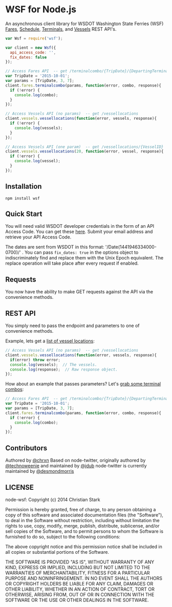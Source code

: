 # WSF for Node.js

An asynchronous client library for WSDOT Washington State Ferries (WSF) [Fares](http://www.wsdot.wa.gov/ferries/api/fares/documentation/), [Schedule](http://www.wsdot.wa.gov/ferries/api/schedule/documentation/),
[Terminals](http://www.wsdot.wa.gov/ferries/api/terminals/documentation/), and [Vessels](http://www.wsdot.wa.gov/ferries/api/schedule/documentation/) REST API's.





```javascript
var Wsf = require('wsf');

var client = new Wsf({
  api_access_code: '',
  fix_dates: false
});

// Access Fares API  -- get /terminalcombo/{TripDate}/{DepartingTerminalID}/{ArrivingTerminalID}
var TripDate = '2015-10-01';
var params = [TripDate, 3, 7];
client.fares.terminalcombo(params, function(error, combo, response){
  if (!error) {
    console.log(combo);
  }
});

// Access Vessels API (no params)  -- get /vessellocations
client.vessels.vessellocations(function(error, vessels, response){
  if (!error) {
    console.log(vessels);
  }
});

// Access Vessels API (one param)  -- get /vessellocations/{VesselID}
client.vessels.vessellocations(20, function(error, vessel, response){
  if (!error) {
    console.log(vessel);
  }
});
```

## Installation

`npm install wsf`

## Quick Start

You will need valid WSDOT developer credentials in the form of an API Access Code.  You can get these [here](http://www.wsdot.wa.gov/traffic/api/).  Submit your email address and retrieve your API Access Code.

The dates are sent from WSDOT in this format: '/Date(1441946334000-0700)/' . You can pass `fix_dates: true` in the options object to indiscriminately find and replace them with the Unix Epoch equivalent. The replace operation will take place after every request if enabled.


## Requests

You now have the ability to make GET requests against the API via the convenience methods.


## REST API

You simply need to pass the endpoint and parameters to one of convenience methods.

Example, lets get a [list of vessel locations](http://www.wsdot.wa.gov/ferries/api/vessels/documentation/rest.html#tabvessellocations):

```javascript
// Access Vessels API (no params)  -- get /vessellocations
client.vessels.vessellocations(function(error, vessels, response){
  if(error) throw error;
  console.log(vessels);  // The vessels.
  console.log(response);  // Raw response object.
});
```

How about an example that passes parameters?  Let's  [grab some terminal combos](http://www.wsdot.wa.gov/ferries/api/fares/documentation/rest.html#tabterminalcombo):

```javascript
// Access Fares API  -- get /terminalcombo/{TripDate}/{DepartingTerminalID}/{ArrivingTerminalID}
var TripDate = '2015-10-01';
var params = [TripDate, 3, 7];
client.fares.terminalcombo(params, function(error, combo, response){
  if (!error) {
    console.log(combo);
  }
});
```



## Contributors
Authored by [@chrxn](http://github.com/chrxn)
Based on node-twitter, originally authored by  [@technoweenie](http://github.com/technoweenie)
 and maintained by [@jdub](http://github.com/jdub)
node-twitter is currently maintained by [@desmondmorris](http://github.com/desmondmorris)

## LICENSE

node-wsf: Copyright (c) 2014 Christian Stark

Permission is hereby granted, free of charge, to any person obtaining
a copy of this software and associated documentation files (the
"Software"), to deal in the Software without restriction, including
without limitation the rights to use, copy, modify, merge, publish,
distribute, sublicense, and/or sell copies of the Software, and to
permit persons to whom the Software is furnished to do so, subject to
the following conditions:

The above copyright notice and this permission notice shall be
included in all copies or substantial portions of the Software.

THE SOFTWARE IS PROVIDED "AS IS", WITHOUT WARRANTY OF ANY KIND,
EXPRESS OR IMPLIED, INCLUDING BUT NOT LIMITED TO THE WARRANTIES OF
MERCHANTABILITY, FITNESS FOR A PARTICULAR PURPOSE AND
NONINFRINGEMENT. IN NO EVENT SHALL THE AUTHORS OR COPYRIGHT HOLDERS BE
LIABLE FOR ANY CLAIM, DAMAGES OR OTHER LIABILITY, WHETHER IN AN ACTION
OF CONTRACT, TORT OR OTHERWISE, ARISING FROM, OUT OF OR IN CONNECTION
WITH THE SOFTWARE OR THE USE OR OTHER DEALINGS IN THE SOFTWARE.
